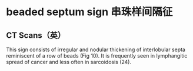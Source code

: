 # beaded septum sign 串珠样间隔征
## CT Scans（英）
This sign consists of irregular and nodular thickening of interlobular septa reminiscent of a row of beads (Fig 10). It is frequently seen in lymphangitic spread of cancer and less often in sarcoidosis (24).